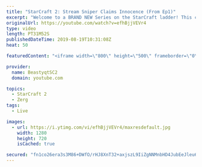 ```yaml
---
title: "StarCraft 2: Stream Sniper Claims Innocence (From Ep1)"
excerpt: "Welcome to a BRAND NEW Series on the StarCraft ladder! This challenege is called \"Infestors to GM,\" where I play Mass Infestors and try to get to Grandmaster! I am allowing myself to make Queens as well, but other than that, the gameplan is INFESTORS!!!  In this episode we have a long discussion about"
originalUrl: https://youtube.com/watch?v=efhBjjVEVr4
type: video
length: PT31M52S
publishedDateTime: 2019-08-19T10:31:08Z
heat: 50

featuredContent: "<iframe width=\"800\" height=\"500\" frameborder=\"0\" src=\"https://www.youtube.com/embed/efhBjjVEVr4\" allow=\"accelerometer; autoplay; encrypted-media; gyroscope; picture-in-picture\" allowfullscreen></iframe>"

provider:
  name: BeastyqtSC2
  domain: youtube.com

topics:
  - StarCraft 2
  - Zerg
tags:
  - Live

images:
  - url: https://i.ytimg.com/vi/efhBjjVEVr4/maxresdefault.jpg
    width: 1280
    height: 720
    isCached: true

secured: "fn1co26era3s3M86+DWfO/rHJ8XnT32+axjszL9IiZgNNMnbHD4JubEeJleu6Kw5rdThaiDjieT8lN3dBw5jNkbSP07g3sqhQpaTjXBk0r6ge/lcJAOzwxx8vqpFBuo0JTgYK3fiH8WkGbuPItiGFmBbso85mjdWhpV3U0juFxQ1I6OYLcJYrWFXqXszhTjoI0lUO9p8gSwJbSSVFg1YDWY1BY6QPGiGSw1f6NjbRyUkD7iXubDwDlVinBnKd6CXwzVkCkmIAEVohdS4uH9pSw6rSAveh/ElXG8xyB5aT4bi6h26hlpIg6nSBLp3dMqwedjUnqwrShl3/ymPyUhTu5BE65egW9UOoBB50DLWXtyVN0DjI1Yp0i2uDxi9aSUH5110IvIV12ANJ5Yy2ZdKlsZ0jXNipkq/px6P6rVgf/k=;tuP3sYZQ5SXnsoi30USN4A=="
---
```


